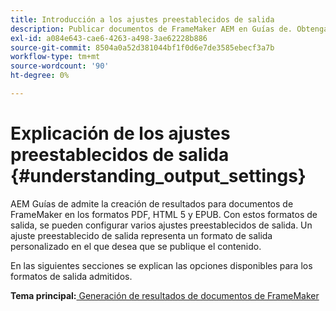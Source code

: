```yaml
---
title: Introducción a los ajustes preestablecidos de salida
description: Publicar documentos de FrameMaker AEM en Guías de. Obtenga información sobre cómo generar resultados para documentos de FrameMaker en los formatos PDF, HTML 5 y EPUB.
exl-id: a084e643-cae6-4263-a498-3ae62228b886
source-git-commit: 8504a0a52d381044bf1f0d6e7de3585ebecf3a7b
workflow-type: tm+mt
source-wordcount: '90'
ht-degree: 0%

---
```


# Explicación de los ajustes preestablecidos de salida {#understanding_output_settings}

AEM Guías de admite la creación de resultados para documentos de FrameMaker en los formatos PDF, HTML 5 y EPUB. Con estos formatos de salida, se pueden configurar varios ajustes preestablecidos de salida. Un ajuste preestablecido de salida representa un formato de salida personalizado en el que desea que se publique el contenido.

En las siguientes secciones se explican las opciones disponibles para los formatos de salida admitidos.

**Tema principal:**[ Generación de resultados de documentos de FrameMaker](fm-output-generatation.md)
